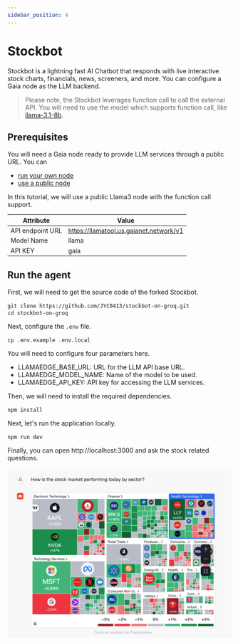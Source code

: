 ```yaml
---
sidebar_position: 4
---
```


# Stockbot

Stockbot is a lightning fast AI Chatbot that responds with live interactive stock charts, financials, news, screeners, and more. You can configure a Gaia node as the LLM backend.

> Please note, the Stockbot leverages function call to call the external API. You will need to use the model which supports function call, like [llama-3.1-8b](https://github.com/GaiaNet-AI/node-configs/tree/main/llama-3-groq-8b-tool).


## Prerequisites

You will need a Gaia node ready to provide LLM services through a public URL. You can

* [run your own node](../../node-guide/quick-start.md)
* [use a public node](../nodes.md)

In this tutorial, we will use a public Llama3 node with the function call support.

| Attribute | Value |
|-----|--------|
| API endpoint URL | https://llamatool.us.gaianet.network/v1 |
| Model Name | llama |
| API KEY | gaia |

## Run the agent

First, we will need to get the source code of the forked Stockbot.

```
git clone https://github.com/JYC0413/stockbot-on-groq.git
cd stockbot-on-groq
```

Next, configure the `.env` file.

```
cp .env.example .env.local
```

You will need to configure four parameters here.

* LLAMAEDGE_BASE_URL: URL for the LLM API base URL.
* LLAMAEDGE_MODEL_NAME: Name of the model to be used.
* LLAMAEDGE_API_KEY: API key for accessing the LLM services.

Then, we will need to install the required dependencies.

```
npm install
```

Next, let's run the application locally.

```
npm run dev
```

Finally, you can open http://localhost:3000 and ask the stock related questions.

![](stockbot-01.png)
